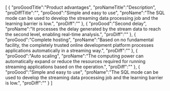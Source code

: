 [
	{
		"proGoodTitle":"Product advantages",
		"proNameTitle":"Description",
		"proDiffTitle":"",
		"proGood":"Simple and easy to use",
		"proName":"The SQL mode can be used to develop the streaming data processing job and the learning barrier is low.",
		"proDiff":""
	},
	{
		"proGood":"Second delay",
		"proName":"It processes the delay generated by the stream data to reach the second level, enabling real-time analysis.",
		"proDiff":""
	},
	{
		"proGood":"Complete hosting",
		"proName":"Based on no fundamental facility, the completely trusted online development platform processes applications automatically in a streaming way.",
		"proDiff":""
	},
	{
		"proGood":"Auto scaling",
		"proName":"The computing power can automatically expand or reduce the resources required for running streaming applications based on the operation.",
		"proDiff":""
	},
	{
		"proGood":"Simple and easy to use",
		"proName":"The SQL mode can be used to develop the streaming data processing job and the learning barrier is low.",
		"proDiff":""
	}
]